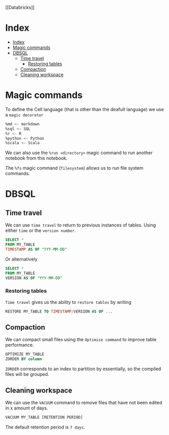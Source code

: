 [[Databricks]]
# Index
- [Index](#index)
- [Magic commands](#magic-commands)
- [DBSQL](#dbsql)
  - [Time travel](#time-travel)
    - [Restoring tables](#restoring-tables)
  - [Compaction](#compaction)
  - [Cleaning workspace](#cleaning-workspace)

# Magic commands

To define the Cell language (that is other than the deafult language) we use a `magic decorator`

```sh
%md <- markdown
%sql <- SQL
%r <- R
%python <- Python
%scala <- Scala
```

We can also use the `%run <directory>` magic command to run another notebook from this notebook.

The `%fs` magic command (`filesystem`) allows us to run file system commands.

# DBSQL

## Time travel

We can use `time travel` to return to previous instances of tables. Using either `time` or the `version number`.

```SQL
SELECT *
FROM MY_TABLE
TIMESTAMP AS OF "YYY-MM-DD"
```

Or alternatively

```SQL
SELECT *
FROM MY_TABLE
VERSION AS OF "YYY-MM-DD"
```

### Restoring tables

`Time travel` gives us the ability to `restore tables` by writing

```SQL
RESTORE MY_TABLE TO TIMESTAMP/VERSION AS OF ...
```

## Compaction

We can compact small files using the `Optimise command` to improve table performance.

```SQL
OPTIMIZE MY_TABLE
ZORDER BY column
```

`ZORDER` corresponds to an index to partition by essentially, so the compiled files will be grouped.

## Cleaning workspace

We can use the `VACUUM` command to remove files that have not been edited in x amount of days.

```SQL
VACUUM MY_TABLE [RETENTION PERIOD]
```

The default retention period is `7 days`.